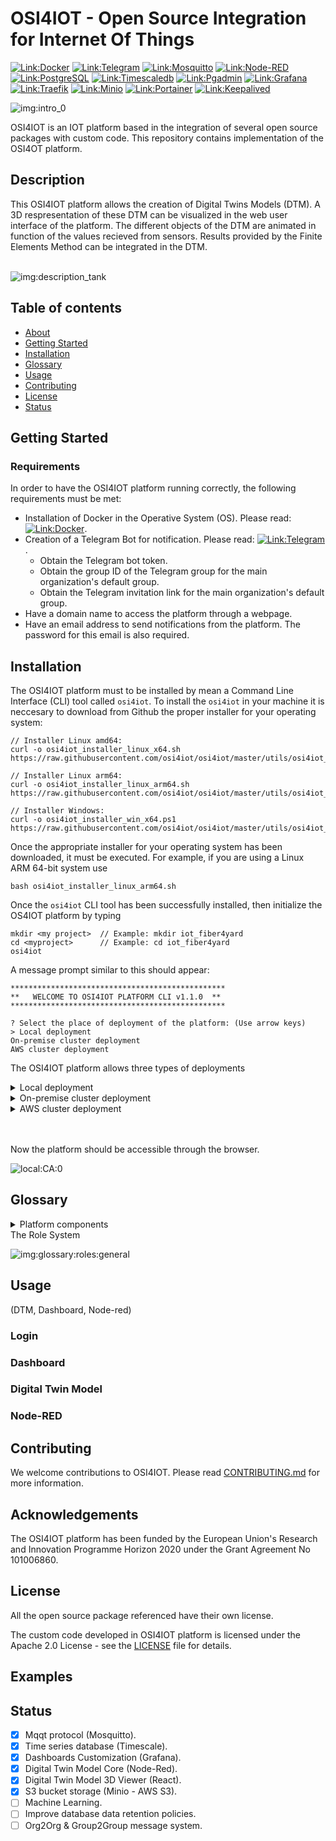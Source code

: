 # OSI4IOT - Open Source Integration for Internet Of Things 

[![Link:Docker](https://img.shields.io/badge/Docker-gray?style=flat&logo=docker&link=https://www.docker.com/)](https://www.docker.com/)
[![Link:Telegram](https://img.shields.io/badge/Telegram-gray?style=flat&logo=telegram&link=https://web.telegram.org/k/)](https://web.telegram.org/k/)
[![Link:Mosquitto](https://img.shields.io/badge/Mosquitto-gray?style=flat-square&logo=Mosquitto&logoColor=blue&link=https://github.com/eclipse/mosquitto)](https://github.com/eclipse/mosquitto)
[![Link:Node-RED](https://img.shields.io/badge/Node--RED-gray?style=flat-square&logo=node-red&logoColor=blue&link=https://github.com/node-red/node-red)](https://github.com/node-red/node-red)
[![Link:PostgreSQL](https://img.shields.io/badge/PostgreSQL-gray?style=flat-square&logo=PostgreSQL&logoColor=blue&link=https://www.postgresql.org/)](https://www.postgresql.org/)
[![Link:Timescaledb](https://img.shields.io/badge/Timescaledb-gray?style=flat-square&logo=Timescaledb&logoColor=blue&link=https://www.timescale.com/)](https://www.timescale.com/)
[![Link:Pgadmin](https://img.shields.io/badge/Pgadmin-gray?style=flat-square&logo=Pgadmin&logoColor=blue&link=https://www.pgadmin.org/)](https://www.pgadmin.org/)
[![Link:Grafana](https://img.shields.io/badge/Grafana-gray?style=flat-square&logo=Grafana&logoColor=blue&link=https://grafana.com/)](https://grafana.com/)
[![Link:Traefik](https://img.shields.io/badge/Traefik-gray?style=flat-square&logo=Traefik&logoColor=blue&link=https://doc.traefik.io/traefik/)](https://doc.traefik.io/traefik/)
[![Link:Minio](https://img.shields.io/badge/Minio-gray?style=flat-square&logo=Minio&logoColor=blue&link=https://min.io/)](https://min.io/)
[![Link:Portainer](https://img.shields.io/badge/Portainer-gray?style=flat-square&logo=Portainer&logoColor=blue&link=https://www.portainer.io/)](https://www.portainer.io/)
[![Link:Keepalived](https://img.shields.io/badge/Keepalived-gray?style=flat&logo=Keepalived&link=https://github.com/acassen/keepalived)](https://github.com/acassen/keepalived)



![img:intro_0](./docs/img/intro_0.jpg)

OSI4IOT is an IOT platform based in the integration of several open source packages with custom code. This repository contains implementation of the OSI4OT platform.

## Description

This OSI4IOT platform allows the creation of Digital Twins Models (DTM). A 3D respresentation of these DTM can be visualized in the web user interface of the platform. The different objects of the DTM are animated in function of the values recieved from sensors. Results provided by the Finite Elements Method can be integrated in the DTM. <br/><br/>

![img:description_tank](./docs/img/description_tank.png)

## Table of contents
- [About](#about)
- [Getting Started](#getting_started)
- [Installation](#installation)
- [Glossary](#glossary)
- [Usage](#usage)
- [Contributing](#contributing)
- [License](#license)
- [Status](#status)


<!-- - [About](#about)
- [Quick Start](#quick_start)
- [Getting Started](#getting_started)
- [Instalation](#instalation)
- [Other instructions, Specifications, Attributes or Project Info](#other_instructions,_Specifications,_Attributes,_or_Project_Info)
- [Usage](#usage)
- [Contributing](#contributing)
- [License](#license)
- [Test](#test)
- [Example](#example) -->
<!-- ## About
The OSI4IOT platform has been developed to give answer to all the elements required in the Industry 4.0 strategy. The OSI4IOT name stand for "Open Source Integration For Internet of Thing".  -->



<!-- ## Quickstart (For The Impatient) -->

## Getting Started



### Requirements

In order to have the OSI4IOT platform running correctly, the following requirements must be met:
-	Installation of Docker in the Operative System (OS). Please read: [![Link:Docker](https://img.shields.io/badge/Docker-Manual-blue?style=flat&logo=GitBook&logoColor=blue&link=LINK)](./docs/docker.md).
-	Creation of a Telegram Bot for notification. Please read: [![Link:Telegram](https://img.shields.io/badge/Telegram-Manual-blue?style=flat&logo=GitBook&logoColor=blue&link=LINK)](./docs/telegram.md).
    -	Obtain the Telegram bot token.
    -	Obtain the group ID of the Telegram group for the main organization's default group.
    -	Obtain the Telegram invitation link for the main organization's default group.
-	Have a domain name to access the platform through a webpage.
-	Have an email address to send notifications from the platform. The password for this email is also required.

## Installation

The OSI4IOT platform must to be installed by mean a Command Line Interface (CLI) tool called `osi4iot`. To install the `osi4iot` in your machine it is neccesary to download from Github the proper installer for your operating system:

    // Installer Linux amd64:
    curl -o osi4iot_installer_linux_x64.sh https://raw.githubusercontent.com/osi4iot/osi4iot/master/utils/osi4iot_cli/dist/linux_x64/osi4iot_installer_linux_x64.sh

    // Installer Linux arm64:
    curl -o osi4iot_installer_linux_arm64.sh https://raw.githubusercontent.com/osi4iot/osi4iot/master/utils/osi4iot_cli/dist/linux_arm64/osi4iot_installer_linux_arm64.sh

    // Installer Windows:
    curl -o osi4iot_installer_win_x64.ps1 https://raw.githubusercontent.com/osi4iot/osi4iot/master/utils/osi4iot_cli/dist/win_x64/osi4iot_installer_winx_x64.ps1

Once the appropriate installer for your operating system has been downloaded, it must be executed. For example, if you are using a Linux ARM 64-bit system use 

    bash osi4iot_installer_linux_arm64.sh

Once the `osi4iot` CLI tool has been successfully installed, then initialize the OS4IOT platform by typing

    mkdir <my project>  // Example: mkdir iot_fiber4yard
    cd <myproject>      // Example: cd iot_fiber4yard
    osi4iot

A message prompt similar to this should appear:

    ************************************************
    **   WELCOME TO OSI4IOT PLATFORM CLI v1.1.0  **
    ************************************************

    ? Select the place of deployment of the platform: (Use arrow keys)
    > Local deployment
    On-premise cluster deployment
    AWS cluster deployment

The OSI4IOT platform allows three types of deployments

<details>
<summary> Local deployment </summary> 
<p>

The local deployment option if for install the OSI4IOT plataform in a single machine.
Select the local deployment option. The following options will be available

    ************************************************
    **   WELCOME TO OSI4IOT PLATFORM CLI v1.1.0  **
    ************************************************

    ? Select the place of deployment of the platform: Local deployment

    Init platform
    Run platform
    Clear screen
    List organizations
    Create organization
    Update organization
    Remove organization
    Recover nodered instances
    List nodes
    Add nodes
    Remove node
    Update domain certs
    Platform status
    Stop platform
    Delete platform
    Exit

To initialize the platform for first time, use

    Init platform

Several fields will be then prompt to be input. If enter pressed, the option between parenthesis will be inserted instead.

    ************************************************
    **   WELCOME TO OSI4IOT PLATFORM CLI v1.1.0  **
    ************************************************

    ? Select the place of deployment of the platform: Local deployment

    ? Choose one of the following options:  Init platform
    ? Platform name: OSI-DEMO
    ? Domain name: iot_fiber4yards_demo.org
    ? Platform motivational phrase: Open source integration for internet of things
    ? Platform admin first name: admin_f4y
    ? Platform admin last name: demo
    ? Platform admin user name: admin_f4y_demo
    ? Platform admin email: admin_f4y_demo@gmail.com
    ? Platform admin password: **************
    ? Retype platform admin password: **************
    ? Min longitude of the geographical zone of the platform: -10.56884765625
    ? Max longitude of the geographical zone of the platform: 1.42822265625
    ? Min latitude of the geographical zone of the platform: 35.55010533588552
    ? Max latitude of the geographical zone of the platform: 44.134913443750726
    ? Default time zone: Europe/Madrid
    ? Main organization name: My main org
    ? Main organization acronym: MYORG
    ? Main organization address: fake street, fake number
    ? Main organization city: fake city
    ? Main organization zip code: 00000
    ? Main organization state/province: fake province
    ? Main organization country: Spain
    ? Telegram boottoken for main organization default group: 5342540378:AAHrJ4ABFiX54m6uf9RvxHxLRKeo0dGiHA0
    ? Telegram chat id for main organization default group: -694425020
    ? Telegram invitation link for main organization default group: https://t.me/+MgGprvw5SAozODq0
    ? Number of node-red instances in main org: 3
    ? Email account for platform notifications: admin_f4y_demo@gmail.com
    ? Email account password: **************
    ? S3 storage bucket name: osi-demo

A guideline for the local deployment can be found in [![Link:local_deployment](https://img.shields.io/badge/Local_Deployment-Manual-blue?style=flat&logo=GitBook&logoColor=blue&link=LINK)](./docs/local_deployment.md).

Next, select the type of certificate for your domain SSL certification.

    ? Choose the type of domain ssl certs to be used: (Use arrow keys)
    > No certs
    Certs provided by an CA
    Let's encrypt certs and AWS Route 53
    AWS Certificate Manager

A guideline for the SSL certificates is found in [![Link:ssl_certs](https://img.shields.io/badge/SSL_Certs-Manual-blue?style=flat&logo=GitBook&logoColor=blue&link=LINK)](./docs/ssl_certs.md).

If the certificates are correctly introduced, the platform should be initialized correctly. A similar image to this one should be obtained.

![local:CA:0](./docs/img/cli_installed.jpg)

</p>
</details>

<details>
<summary> On-premise cluster deployment </summary> 
<p>
The on-premise cluster deployment option if for install the OSI4IOT plataform in a cluster of machines on-premise.
</p>
</details>

<details>
<summary> AWS cluster deployment </summary> 
<p>
The AWS cluster deployment option if for install the OSI4IOT plataform in a cluster of machines on AWS.
</p>
</details>
<br/><br/>

Now the platform should be accessible through the browser.

![local:CA:0](./docs/img/web_home.png)

<!-- ## Other Instructions, Specifications, Attributes, or Project Info -->
<!-- ### Docker  -->

## Glossary
<details>
<summary> Platform components  </summary>  
<p>

For a more extensive documentation visit [![Link:glossary](https://img.shields.io/badge/Glossary-Manual-blue?style=flat&logo=GitBook&logoColor=blue&link=LINK)](./docs/roles.md).

The `OSI4IOT` ecosystem is not limited to monitor different sensors and to provide an equivalent 3D digital twin of an asset. When considering the Industry 4.0 technology, large and distinct information can be gathered, post-processed and generated. The platform is built around the concept of `Building Information Modeling` (`BIM`), a technology that aims to contain and interlink all information available in a unique integrated system.

In order to monitor and access the available `BIM` information. The platform divides the information in several layers or levels of hierarchy. 

![img:glossary:industry4.0](./docs/img/industry4_0.svg)


<!-- ![img:frontpage_dataflow](./docs/img/resize_50/frontpage_dataflow.png) -->







### Stakeholders and organizations

`Stakeholders` and `organizations` are the most external level of hierarchy found in the platform. The stakeholder represents an entity that can be either a `cluster of organizations` or a `unique organization`. The contents of a `stakeholder` is not limitted to the `partial` or `complete` content of the `same` organization, but `partial` or `complete` contents of `different` organizations. 

![img:glossary:stakeholders](./docs/img/stakeholders.svg)

Only the `platform admin` has access to all the information stored in each `stakeholder`, however, `different organizations` can share with each other partial information through a `organization-to-organization message protocol`.

#### The simple organization
___
The simplest stakeholder would be to harbor the `partial` or `complete` contents of a `unique organization`. In this case the stakeholder could be just a company and the immediate inner level of hierarchy, the `group` level, could be departments of the company.

#### Partners and more complex structures
___
When the structure of the stakeholder is not straightforward, for example in the case of a `cluster of organizations` harboring `partial` or `complete` content of the `different` organizations.

This type of structure could be useful in the case of a `unique organization` that not only subdivides its structure in departments at the `group` level, but also has `BIM` data from the partners, client and provider organizations, integrated in the platform.

The most complex infrastructure that can be deployed and integrated in the `OSI4IOT` platform would be the case of different organizations working together (`cluster`) and wanting to digitalize and interconnect their processes and information generated. In this case the stakeholder level would be the `cluster` and the `group` level would be comprised from `organization's departments` to `partners`.

Inside the platform, the `organizations` or `stakeholders` are geolocated and displayed in the map with all their content information (`groups`, `devices` and `nodes`).

![img:glossary:stakeholders:ma](./docs/img/web_orgs.png)

### Groups

The next level of hierarchy is the `group`. This level offers the possibility to divide the `bim` information stored in the platform in different compartments. This way only members that are at the `stakeholder` or `organizations` level can access to all the groups, but a unique member of a specific group cannot access the information of another group.

![img:glossary:groups](./docs/img/groups.svg)

Although a member of `Group 1` would not have access to `Group 2`. There is the possibility to share information between groups using a `group-to-group message protocol` similar to the protocol between `organizations`.

Inside the platform, the `groups` are geolocated and displayed in the map inside the domain of their `organization`, the information that can be displayed are the `devices` and `nodes` of the `group`.

![img:glossary:groups:map](./docs/img/web_group.png)






### Devices

The type of information stored inside a `group` are `devices`. These are the next hierarchy level. Each `group` within an `organization` can have several `devices` connected to internet to send data. These `devices` can be PLCs, microcontrollers, microcomputers (like Raspberry Pi), IOT gateways (like SIMATIC IOT2050 of Siemens), etc. 

![img:glossary:devices](./docs/img/devices.svg)

In the platform, the `devices` are geolocated inside their corresponding `group` and displayed with a bubble. Each `device` contains `assets`.

![img:glossary:devices:map](./docs/img/web_dev.png)

### Assets

A `device` can have one or more industrial machines connected to it in order to control the production process. This machines or parts of a machine are represented by `assets`.

![img:glossary:assets](./docs/img/assets.svg)

In the platform there are different types of assets. 

-	Sensors

    An `asset` can have multiple sensors to measure the relevant parameters that allow defining its status. Temperature, pressure, viscosity or accelerometer sensors are typically used in the manufacturing industry.

-	Digital twins

    An `asset` can have one or several digital twins. A digital twin is a virtual model designed for accurately reflect the physical state of the asset. The function of the digital twin models are the following. 

    -	Asset state monitoring
    -	Predictive maintenance
    -	Alert system in case of incidents

    To implement a digital twin, machine learning models trained by mean of the data collected by the sensors, can be used. Other methodologies, such as the application of model order reduction to physically-based model are also available.

-	Asset state

    The state of the `asset` at a given instant is defined by a set of parameters. These parameters are obtained from the data collected by the sensors and from some evolution model. It is important to store in a database the historical evolution of the asset state so that they can be used in the development of digital twins.

-	Asset topics

    The communication protocols typically used in IOT technologies (MQTT, Apache Kafka and Apache Pulsar) use the term topic to refer to the text string used to filter the messages that a publisher sends to the receivers.
    It is necessary to store in database a list of the different topics used to send data related with the assets.

-	Product list
-	Product tracking
-	Supplies management



</p>
</details>



<!-- <details> -->
<summary> The Role System  </summary> 
<p>

<!-- For a more extensive documentation visit [![Link:roles](https://img.shields.io/badge/Roles-Manual-blue?style=flat&logo=GitBook&logoColor=blue&link=LINK)](./docs/roles.md). -->

![img:glossary:roles:general](./docs/img/role_general.png)





</p>
<!-- </details> -->




## Usage

(DTM, Dashboard, Node-red)

### Login

### Dashboard

### Digital Twin Model

### Node-RED




## Contributing
We welcome contributions to OSI4IOT. Please read [CONTRIBUTING.md](https://github.com/%3Cyour_username%3E/OSI4IOT/blob/master/CONTRIBUTING.md) for more information.

## Acknowledgements

The OSI4IOT platform has been funded by the European Union's Research and Innovation Programme Horizon 2020 under the Grant Agreement No 101006860.

## License

All the open source package referenced have their own license.

The custom code developed in OSI4IOT platform is licensed under the Apache 2.0 License - see the [LICENSE](https://github.com/%3Cyour_username%3E/OSI4IOT/blob/master/LICENSE) file for details.

<!-- ## Test -->


## Examples


## Status


- [x] Mqqt protocol (Mosquitto).
- [x] Time series database (Timescale).
- [x] Dashboards Customization (Grafana).
- [x] Digital Twin Model Core (Node-Red).
- [x] Digital Twin Model 3D Viewer (React).
- [x] S3 bucket storage (Minio - AWS S3).
- [ ] Machine Learning.
- [ ] Improve database data retention policies.
- [ ] Org2Org & Group2Group message system.   
